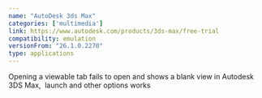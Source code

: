 ```yaml
---
name: "AutoDesk 3ds Max"
categories: ['multimedia']
link: https://www.autodesk.com/products/3ds-max/free-trial
compatibility: emulation
versionFrom: "26.1.0.2270"
type: applications
---
```


Opening a viewable tab fails to open and shows a blank view in Autodesk 3DS Max,  launch and other options works